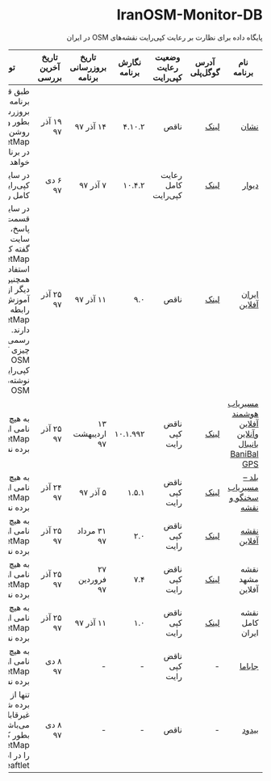 <div dir=rtl>

# IranOSM-Monitor-DB
پایگاه داده برای نظارت بر رعایت کپی‌رایت نقشه‌های OSM در ایران

| نام برنامه | آدرس گوگل‌پلی | وضعیت رعایت کپی‌رایت | نگارش برنامه | تاریخ بروزرسانی برنامه | تاریخ آخرین بررسی | توضیحات |
| ----- | ----- | ----- | ----- | ----- | ----- | ----- |
| [نشان](https://neshan.org) | [لینک](https://play.google.com/store/apps/details?id=org.rajman.neshan.traffic.tehran.navigator) | ناقص | ۴.۱۰.۲ | ۱۴ آذر ۹۷ | ۱۹ آذر ۹۷ | طبق قول مدیر برنامه نشان، در بروزرسانی ۵.۱.۰ بطور واضح و روشن نام OpenStreetMap در برنامه ذکر خواهد شد |
| [دیوار](https://divar.ir) | [لینک](https://play.google.com/store/apps/details?id=ir.divar&hl=en_US) | رعایت کامل کپی‌رایت | ۱۰.۴.۲| ۷ آذر ۹۷ | ۶ دی ۹۷ | در سایت دیوار کپی‌رایت بطور کامل رعایت شده |
| [ایران آفلاین](http://iranoffline.com) | [لینک](https://play.google.com/store/apps/details?id=ir.tatcomputer.iranoffline) | ناقص | ۹.۰ | ۱۱ آذر ۹۷ | ۲۵ آذر ۹۷ | در سایت، در قسمت پرسش و پاسخ، ادمین سایت به کاربر گفته که از OpenStreetMap استفاده می‌کنند و همچنین در بخشی دیگر از سایت، آموزش‌هایی در رابطه با OpenStreetMap دارند. اما بطور رسمی و طبق چیزی که سایت OSM در بخش کپی‌رایت خود نوشته، نامی از OSM نبرده‌اند|
| [مسیریاب هوشمند آفلاین وآنلاین بانیبال BaniBal GPS‎](http://banibal.com/) | [لینک](https://play.google.com/store/apps/details?id=net.probki.banibal) | ناقض کپی رایت | ۱۰.۱.۹۹۲| ۱۳ اردیبهشت ۹۷ | ۲۵ آذر ۹۷ | به هیچ شکلی نامی از OpenStreetMap برده نشده. |
| [بلد – مسیریاب سخنگو و نقشه‎](http://balad.ir/) | [لینک](https://play.google.com/store/apps/details?id=ir.balad) | ناقض کپی رایت | ۱.۵.۱ | ۵ آذر ۹۷ | ۲۴ آذر ۹۷ | به هیچ شکلی نامی از OpenStreetMap برده نشده. |
| [نقشه آفلاین](http://nbx.ir/)‎ | [لینک](https://play.google.com/store/apps/details?id=ir.nbx.maps&rdid=ir.nbx.maps) | ناقض کپی رایت | ۲.۰ | ۳۱ مرداد ۹۷ | ۲۵ آذر ۹۷ | به هیچ شکلی نامی از OpenStreetMap برده نشده. |
| نقشه مشهد آفلاین‎ | [لینک](https://play.google.com/store/apps/details?id=ir.tatcomputer.mashhadoffline&rdid=ir.tatcomputer.mashhadoffline) | ناقض کپی رایت | ۷.۴ | ۲۷ فروردین ۹۷ | ۲۵ آذر ۹۷ | به هیچ شکلی نامی از OpenStreetMap برده نشده. |
| نقشه کامل ایران| [لینک](https://play.google.com/store/apps/details?id=ir.tatcomputer.iranofflineaio&rdid=ir.tatcomputer.iranofflineaio) | ناقض کپی رایت | ۱.۰ | ۱۱ آذر ۹۷ | ۲۵ آذر ۹۷ | به هیچ شکلی نامی از OpenStreetMap برده نشده. |
| [جاباما](https://www.jabama.com)‎ | - | ناقض کپی رایت | - | - | ۸ دی ۹۷ | به هیچ شکلی نامی از OpenStreetMap برده نشده. |
| [بیدود](http://bdood.ir) | - | ناقص | - | - | ۸ دی ۹۷ | تنها از leaflet نام برده شده که غیرقابل قبول می‌باشد. باید بطور کامل نام OpenStreetMap را در ادامه‌ی اسم leaftlet بیاورند. |
